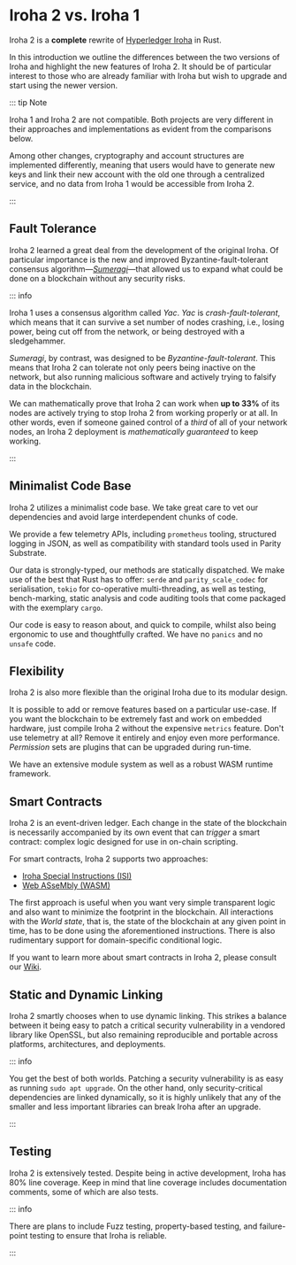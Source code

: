 # Iroha 2 vs. Iroha 1

<!-- TODO: consider rewriting completely to accommodate the style change -->

Iroha 2 is a **complete** rewrite of [Hyperledger Iroha](https://iroha.readthedocs.io/en/develop/index.html) in Rust.

In this introduction we outline the differences between the two versions of Iroha and highlight the new features of Iroha 2. It should be of particular interest to those who are already familiar with Iroha but wish to upgrade and start using the newer version.

::: tip Note

Iroha 1 and Iroha 2 are not compatible. Both projects are very different in their approaches and implementations as evident from the comparisons below.

Among other changes, cryptography and account structures are implemented differently, meaning that users would have to generate new keys and link their new account with the old one through a centralized service, and no data from Iroha 1 would be accessible from Iroha 2.

:::

## Fault Tolerance

Iroha 2 learned a great deal from the development of the original Iroha. Of particular importance is the new and improved Byzantine-fault-tolerant consensus algorithm—[_Sumeragi_](https://github.com/hyperledger/iroha/tree/main/docs/source/iroha_2_whitepaper.md#28-consensus)—that allowed us to expand what could be done on a blockchain without any security risks.

::: info

Iroha 1 uses a consensus algorithm called _Yac_. _Yac_ is _crash-fault-tolerant_, which means that it can survive a set number of nodes crashing, i.e., losing power, being cut off from the network, or being destroyed with a sledgehammer.

_Sumeragi_, by contrast, was designed to be _Byzantine-fault-tolerant_. This means that Iroha 2 can tolerate not only peers being inactive on the network, but also running malicious software and actively trying to falsify data in the blockchain.

We can mathematically prove that Iroha 2 can work when **up to 33%** of its nodes are actively trying to stop Iroha 2 from working properly or at all. In other words, even if someone gained control of a _third_ of all of your network nodes, an Iroha 2 deployment is _mathematically guaranteed_ to keep working.

:::

## Minimalist Code Base

Iroha 2 utilizes a minimalist code base. We take great care to vet our dependencies and avoid large interdependent chunks of code.

We provide a few telemetry APIs, including `prometheus` tooling, structured logging in JSON, as well as compatibility with standard tools used in Parity Substrate.

Our data is strongly-typed, our methods are statically dispatched. We make use of the best that Rust has to offer: `serde` and `parity_scale_codec` for serialisation, `tokio` for co-operative multi-threading, as well as testing, bench-marking, static analysis and code auditing tools that come packaged with the exemplary `cargo`.

Our code is easy to reason about, and quick to compile, whilst also being ergonomic to use and thoughtfully crafted. We have no `panics` and no `unsafe` code.

## Flexibility

Iroha 2 is also more flexible than the original Iroha due to its modular design.

It is possible to add or remove features based on a particular use-case. If you want the blockchain to be extremely fast and work on embedded hardware, just compile Iroha 2 without the expensive `metrics` feature. Don't use telemetry at all? Remove it entirely and enjoy even more performance. _Permission_ sets are plugins that can be upgraded during run-time.

We have an extensive module system as well as a robust WASM runtime framework.

## Smart Contracts

Iroha 2 is an event-driven ledger. Each change in the state of the blockchain is necessarily accompanied by its own event that can _trigger_ a smart contract: complex logic designed for use in on-chain scripting.

For smart contracts, Iroha 2 supports two approaches:

- [Iroha Special Instructions (ISI)](/blockchain/instructions.md)
- [Web ASseMbly (WASM)](/blockchain/wasm.md)

The first approach is useful when you want very simple transparent logic and also want to minimize the footprint in the blockchain. All interactions with the _World state_, that is, the state of the blockchain at any given point in time, has to be done using the aforementioned instructions. There is also rudimentary support for domain-specific conditional logic.

If you want to learn more about smart contracts in Iroha 2, please consult our [Wiki](https://wiki.hyperledger.org/display/iroha/Scripting+Languages+and+Runtimes+for+Iroha2+Smart+Contracts).

<!-- Long-term deployment of Iroha 2 networks was something that we considered very early in its development. There are **Iroha Special instructions**, that enact upgrades of the network into a consistent state. Iroha nodes can operate if other nodes in the network run different versions of the Iroha 2 binary. -->

## Static and Dynamic Linking

Iroha 2 smartly chooses when to use dynamic linking. This strikes a balance between it being easy to patch a critical security vulnerability in a vendored library like OpenSSL, but also remaining reproducible and portable across platforms, architectures, and deployments.

::: info

You get the best of both worlds. Patching a security vulnerability is as easy as running `sudo apt upgrade`. On the other hand, only security-critical dependencies are linked dynamically, so it is highly unlikely that any of the smaller and less important libraries can break Iroha after an upgrade.

:::

## Testing

Iroha 2 is extensively tested. Despite being in active development, Iroha has 80% line coverage. Keep in mind that line coverage includes documentation comments, some of which are also tests.

::: info

<!-- Check: a reference about future releases or work in progress -->

There are plans to include Fuzz testing, property-based testing, and failure-point testing to ensure that Iroha is reliable.

:::
